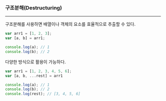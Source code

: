 ### 구조분해(Destructuring)

---



구조분해를 사용하면 배열이나 객체의 요소를 효율적으로 추출할 수 있다. 

```javascript
var arr1 = [1, 2, 3];
var [a, b] = arr1;

console.log(a); // 1
console.log(b); // 2
```



다양한 방식으로 활용이 가능하다.

```javascript
var arr1 = [1, 2, 3, 4, 5, 6];
var [a, b, ...rest] = arr1

console.log(a); // 1
console.log(b); // 2
console.log(rest); // [3, 4, 5, 6]
```

